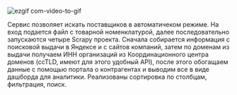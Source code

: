 ![ezgif com-video-to-gif](https://user-images.githubusercontent.com/85805215/233844237-4a35b91b-fac2-47c1-8f6a-a226cf75144f.gif)

Сервис позволяет искать поставщиков в автоматичеком режиме. На вход подается файл с товарной номенклатурой, далее последовательно запускаются четыре Scrapy проекта. Сначала собирается информация с поисковой выдачи в Яндексе и с сайтов компаний, затем по доменам из выдачи получаем ИНН организаций из Координационного центра доменов (ccTLD, имеют для этого удобный API), после этого обогащаем данные с помощью портала о контрагентах и выводим все в виде дашборда для аналитики. Реализованы сортировка по столбцам, фильтрация, поиск.

